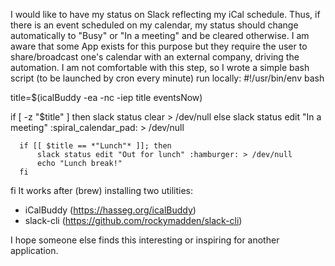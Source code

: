 I would like to have my status on Slack reflecting my iCal schedule. Thus, if there is an event scheduled on my calendar, my status should change automatically to "Busy" or "In a meeting" and be cleared otherwise.
I am aware that some App exists for this purpose but they require the user to share/broadcast one's calendar with an external company, driving the automation. I am not comfortable with this step, so I wrote a simple bash script (to be launched by cron every minute) run locally:
#!/usr/bin/env bash

title=$(icalBuddy -ea -nc -iep title eventsNow)

if [ -z "$title" ]
then
	  slack status clear > /dev/null
else
	  slack status edit "In a meeting" :spiral_calendar_pad: > /dev/null

	  if [[ $title == *"Lunch"* ]]; then
       	  slack status edit "Out for lunch" :hamburger: > /dev/null
		  echo "Lunch break!"
      fi
fi
It works after (brew) installing two utilities:
- iCalBuddy (https://hasseg.org/icalBuddy)
- slack-cli (https://github.com/rockymadden/slack-cli)

I hope someone else finds this interesting or inspiring for another application.

